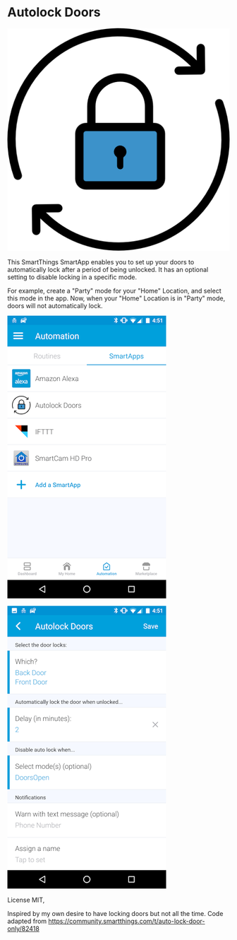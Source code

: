 # Autolock Doors

![icon](app-icon.png)

This SmartThings SmartApp enables you to set up your doors to automatically lock
after a period of being unlocked. It has an optional setting to disable locking
in a specific mode.

For example, create a "Party" mode for your "Home" Location, and select this mode
in the app. Now, when your "Home" Location is in "Party" mode, doors will not
automatically lock.

![automation](smartapps.png)

![settings](settings.png)

License MIT,

Inspired by my own desire to have locking doors but not all the time.
Code adapted from https://community.smartthings.com/t/auto-lock-door-only/82418
